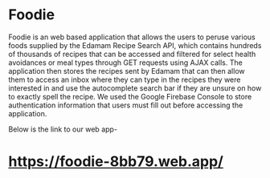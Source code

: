 # Foodie
Foodie is an web based application that allows the users to peruse various foods supplied by the Edamam Recipe Search API, which contains hundreds of thousands of recipes that can be accessed and filtered for select health avoidances or meal types through GET requests using AJAX calls. The application then stores the recipes sent by Edamam that can then allow them to access an inbox where they can type in the recipes they were interested in and use the autocomplete search bar if they are unsure on how to exactly spell the recipe. We used the Google Firebase Console to store authentication information that users must fill out before accessing the application.

Below is the link to our web app-
# https://foodie-8bb79.web.app/
